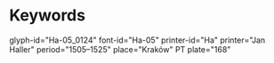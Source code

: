 # Keywords
glyph-id="Ha-05_0124"
font-id="Ha-05"
printer-id="Ha"
printer="Jan Haller"
period="1505–1525"
place="Kraków"
PT plate="168"
